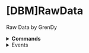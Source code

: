 # [DBM]RawData
Raw Data by GrenDy

<details><summary><b>Commands</b></summary>

* [Userinfo](https://github.com/Gr3nDy/DBM-RawData/blob/master/Commands/userinfo/Help.md)
* [Announce](https://github.com/Gr3nDy/DBM-RawData/blob/master/Commands/announce/Help.md)
</details>

<details><summary>Events</summary>

* `none`
</details>
